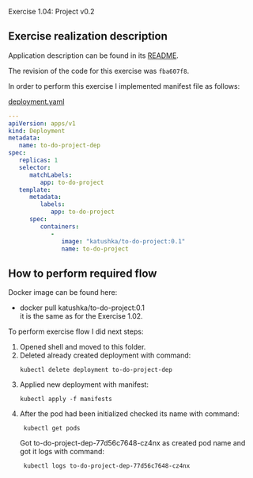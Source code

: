 Exercise 1.04: Project v0.2

## Exercise realization description

Application description can be found in its [README](../to-do-project/README.md).

The revision of the code for this exercise was `fba607f8`.

In order to perform this exercise I implemented manifest file as follows:

[deployment.yaml](./manifests/deployment.yaml)
```yaml
---
apiVersion: apps/v1
kind: Deployment
metadata:
   name: to-do-project-dep
spec:
   replicas: 1
   selector:
      matchLabels:
         app: to-do-project
   template:
      metadata:
         labels:
            app: to-do-project
      spec:
         containers:
            -
               image: "katushka/to-do-project:0.1"
               name: to-do-project
```

## How to perform required flow

Docker image can be found here:
- docker pull katushka/to-do-project:0.1  
it is the same as for the Exercise 1.02.

To perform exercise flow I did next steps:

1. Opened shell and moved to this folder. 
2. Deleted already created deployment with command:
    ```shell
    kubectl delete deployment to-do-project-dep
    ```
3. Applied new deployment with manifest:
    ```shell
    kubectl apply -f manifests                     
   ```
5. After the pod had been initialized checked its name with command:
   ```shell
    kubectl get pods
   ```
   Got to-do-project-dep-77d56c7648-cz4nx as created pod name and got it logs with command:
   ```shell
    kubectl logs to-do-project-dep-77d56c7648-cz4nx 
   ```